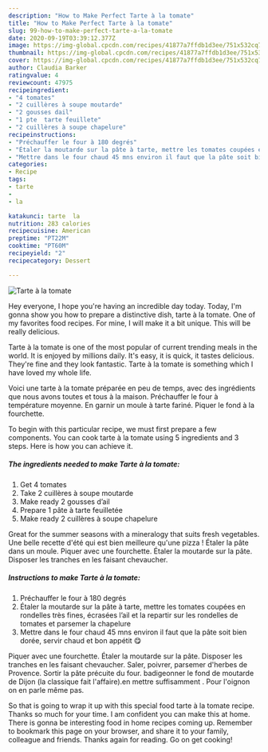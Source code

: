 ```yaml
---
description: "How to Make Perfect Tarte à la tomate"
title: "How to Make Perfect Tarte à la tomate"
slug: 99-how-to-make-perfect-tarte-a-la-tomate
date: 2020-09-19T03:39:12.377Z
image: https://img-global.cpcdn.com/recipes/41877a7ffdb1d3ee/751x532cq70/tarte-a-la-tomate-photo-principale-de-la-recette.jpg
thumbnail: https://img-global.cpcdn.com/recipes/41877a7ffdb1d3ee/751x532cq70/tarte-a-la-tomate-photo-principale-de-la-recette.jpg
cover: https://img-global.cpcdn.com/recipes/41877a7ffdb1d3ee/751x532cq70/tarte-a-la-tomate-photo-principale-de-la-recette.jpg
author: Claudia Barker
ratingvalue: 4
reviewcount: 47975
recipeingredient:
- "4 tomates"
- "2 cuillères à soupe moutarde"
- "2 gousses dail"
- "1 pte  tarte feuillete"
- "2 cuillères à soupe chapelure"
recipeinstructions:
- "Préchauffer le four à 180 degrés"
- "Étaler la moutarde sur la pâte à tarte, mettre les tomates coupées en rondelles très fines, écrasées l’ail et la repartir sur les rondelles de tomates et parsemer la chapelure"
- "Mettre dans le four chaud 45 mns environ il faut que la pâte soit bien dorée, servir chaud et bon appétit 😋"
categories:
- Recipe
tags:
- tarte
- 
- la

katakunci: tarte  la 
nutrition: 283 calories
recipecuisine: American
preptime: "PT22M"
cooktime: "PT60M"
recipeyield: "2"
recipecategory: Dessert

---
```



![Tarte à la tomate](https://img-global.cpcdn.com/recipes/41877a7ffdb1d3ee/751x532cq70/tarte-a-la-tomate-photo-principale-de-la-recette.jpg)

Hey everyone, I hope you're having an incredible day today. Today, I'm gonna show you how to prepare a distinctive dish, tarte à la tomate. One of my favorites food recipes. For mine, I will make it a bit unique. This will be really delicious.

Tarte à la tomate is one of the most popular of current trending meals in the world. It is enjoyed by millions daily. It's easy, it is quick, it tastes delicious. They're fine and they look fantastic. Tarte à la tomate is something which I have loved my whole life.

Voici une tarte à la tomate préparée en peu de temps, avec des ingrédients que nous avons toutes et tous à la maison. Préchauffer le four à température moyenne. En garnir un moule à tarte fariné. Piquer le fond à la fourchette.


To begin with this particular recipe, we must first prepare a few components. You can cook tarte à la tomate using 5 ingredients and 3 steps. Here is how you can achieve it.

<!--inarticleads1-->

##### The ingredients needed to make Tarte à la tomate:

1. Get 4 tomates
1. Take 2 cuillères à soupe moutarde
1. Make ready 2 gousses d’ail
1. Prepare 1 pâte à tarte feuilletée
1. Make ready 2 cuillères à soupe chapelure


Great for the summer seasons with a mineralogy that suits fresh vegetables. Une belle recette d&#39;été qui est bien meilleure qu&#39;une pizza ! Étaler la pâte dans un moule. Piquer avec une fourchette. Étaler la moutarde sur la pâte. Disposer les tranches en les faisant chevaucher. 

<!--inarticleads2-->

##### Instructions to make Tarte à la tomate:

1. Préchauffer le four à 180 degrés
1. Étaler la moutarde sur la pâte à tarte, mettre les tomates coupées en rondelles très fines, écrasées l’ail et la repartir sur les rondelles de tomates et parsemer la chapelure
1. Mettre dans le four chaud 45 mns environ il faut que la pâte soit bien dorée, servir chaud et bon appétit 😋


Piquer avec une fourchette. Étaler la moutarde sur la pâte. Disposer les tranches en les faisant chevaucher. Saler, poivrer, parsemer d&#39;herbes de Provence. Sortir la pâte précuite du four. badigeonner le fond de moutarde de Dijon (la classique fait l&#39;affaire).en mettre suffisamment . Pour l&#39;oignon on en parle même pas. 

So that is going to wrap it up with this special food tarte à la tomate recipe. Thanks so much for your time. I am confident you can make this at home. There is gonna be interesting food in home recipes coming up. Remember to bookmark this page on your browser, and share it to your family, colleague and friends. Thanks again for reading. Go on get cooking!
